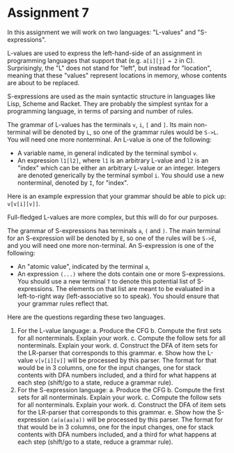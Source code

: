 # Assignment 7

In this assignment we will work on two languages: "L-values" and "S-expressions".

L-values are used to express the left-hand-side of an assignment in programming languages that support that (e.g. `a[i][j] = 2` in C). Surprisingly, the "L" does not stand for "left", but instead for "location", meaning that these "values" represent locations in memory, whose contents are about to be replaced.

S-expressions are used as the main syntactic structure in languages like Lisp, Scheme and Racket. They are probably the simplest syntax for a programming language, in terms of parsing and number of rules.

The grammar of L-values has the terminals `v`, `i`, `[` and `]`. Its main non-terminal will be denoted by `L`, so one of the grammar rules would be `S->L`. You will need one more nonterminal. An L-value is one of the following:

- A variable name, in general indicated by the terminal symbol `v`.
- An expression `l1[l2]`, where `l1` is an arbitrary L-value and `l2` is an "index" which can be either an arbitrary L-value or an integer. Integers are denoted generically by the terminal symbol `i`. You should use a new nonterminal, denoted by `I`, for "index".

Here is an example expression that your grammar should be able to pick up: `v[v[i][v]]`.

Full-fledged L-values are more complex, but this will do for our purposes.

The grammar of S-expressions has terminals `a`, `(` and `)`. The main terminal for an S-expression will be denoted by `E`, so one of the rules will be `S->E`, and you will need one more non-terminal. An S-expression is one of the following:

- An "atomic value", indicated by the terminal `a`,
- An expression `(...)` where the dots contain one or more S-expressions. You should use a new terminal `T` to denote this potential list of S-expressions. The elements on that list are meant to be evaluated in a left-to-right way (left-associative so to speak). You should ensure that your grammar rules reflect that.

Here are the questions regarding these two languages.

1. For the L-value language:
    a. Produce the CFG
    b. Compute the first sets for all nonterminals. Explain your work.
    c. Compute the follow sets for all nonterminals. Explain your work.
    d. Construct the DFA of item sets for the LR-parser that corresponds to this grammar.
    e. Show how the L-value `v[v[i][v]]` will be processed by this parser. The format for that would be in 3 columns, one for the input changes, one for stack contents with DFA numbers included, and a third for what happens at each step (shift/go to a state, reduce a grammar rule).
2. For the S-expression language:
    a. Produce the CFG
    b. Compute the first sets for all nonterminals. Explain your work.
    c. Compute the follow sets for all nonterminals. Explain your work.
    d. Construct the DFA of item sets for the LR-parser that corresponds to this grammar.
    e. Show how the S-expression `(a(a(aa)a))` will be processed by this parser. The format for that would be in 3 columns, one for the input changes, one for stack contents with DFA numbers included, and a third for what happens at each step (shift/go to a state, reduce a grammar rule).
